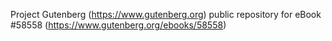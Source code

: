 Project Gutenberg (https://www.gutenberg.org) public repository for
eBook #58558 (https://www.gutenberg.org/ebooks/58558)
